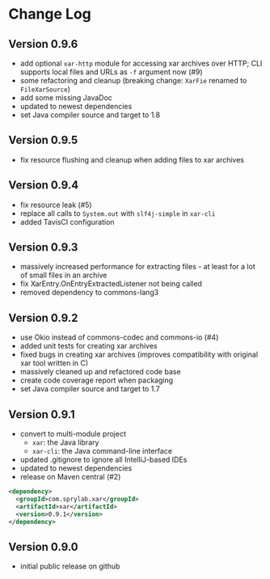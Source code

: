 Change Log
==========

Version 0.9.6
-------------

* add optional `xar-http` module for accessing xar archives over HTTP; CLI supports local files and URLs as `-f` argument now (#9)
* some refactoring and cleanup (breaking change: `XarFie` renamed to `FileXarSource`)
* add some missing JavaDoc
* updated to newest dependencies
* set Java compiler source and target to 1.8

Version 0.9.5
-------------

* fix resource flushing and cleanup when adding files to xar archives

Version 0.9.4
-------------

* fix resource leak (#5)
* replace all calls to `System.out` with `slf4j-simple` in `xar-cli`
* added TavisCI configuration

Version 0.9.3
-------------

* massively increased performance for extracting files - at least for a lot of small files in an archive
* fix XarEntry.OnEntryExtractedListener not being called
* removed dependency to commons-lang3

Version 0.9.2
-------------

 * use Okio instead of commons-codec and commons-io (#4)
 * added unit tests for creating xar archives
 * fixed bugs in creating xar archives (improves compatibility with original xar tool written in C)
 * massively cleaned up and refactored code base
 * create code coverage report when packaging
 * set Java compiler source and target to 1.7

Version 0.9.1
-------------

 * convert to multi-module project
   * `xar`: the Java library
   * `xar-cli`: the Java command-line interface
 * updated .gitignore to ignore all IntelliJ-based IDEs
 * updated to newest dependencies
 * release on Maven central (#2)

```xml
<dependency>
  <groupId>com.sprylab.xar</groupId>
  <artifactId>xar</artifactId>
  <version>0.9.1</version>
</dependency>
```

Version 0.9.0
-------------

 * initial public release on github
